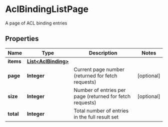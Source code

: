 

# AclBindingListPage

A page of ACL binding entries

## Properties

Name | Type | Description | Notes
------------ | ------------- | ------------- | -------------
**items** | [**List&lt;AclBinding&gt;**](AclBinding.md) |  | 
**page** | **Integer** | Current page number (returned for fetch requests) |  [optional]
**size** | **Integer** | Number of entries per page (returned for fetch requests) |  [optional]
**total** | **Integer** | Total number of entries in the full result set | 



